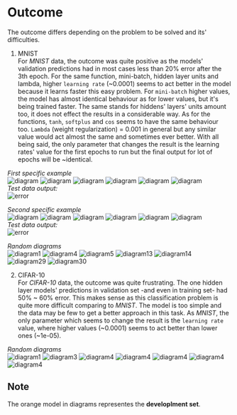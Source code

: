# Outcome 
The outcome differs depending on the problem to be solved and its' difficulties.  

1. MNIST  
For _MNIST_ data, the outcome was quite positive as the models' validation predictions had in most cases less than 20% error after the 3th epoch. For the same function, mini-batch, hidden layer units and lambda, higher `learning rate` (~0.0001) seems to act better in the model because it learns faster this easy problem. For `mini-batch` higher values, the model has almost identical behaviour as for lower values, but it's being trained faster. The same stands for hiddens' layers' units amount too, it does not effect the results in a considerable way. As for the functions, `tanh`, `softplus` and `cos` seems to have the same behaviour too. `Lambda` (weight regularization) = 0.001 in general but any similar value would act almost the same and sometimes ever better. With all being said, the only parameter that changes the result is the learning rates' value for the first epochs to run but the final output for lot of epochs will be ~identical.

_First specific example_  
![diagram](../diagrams/mnist/11diagram0.png)
![diagram](../diagrams/mnist/11diagram1.png)
![diagram](../diagrams/mnist/11diagram2.png)
![diagram](../diagrams/mnist/11diagram3.png)
![diagram](../diagrams/mnist/11diagram4.png)
![diagram](../diagrams/mnist/11diagram5.png)  
_Test data output:_  
![error](../diagrams/mnist/11error.png)  

_Second specific example_  
![diagram](../diagrams/mnist/2diagram0.png)
![diagram](../diagrams/mnist/2diagram1.png)
![diagram](../diagrams/mnist/2diagram2.png)
![diagram](../diagrams/mnist/2diagram3.png)
![diagram](../diagrams/mnist/2diagram4.png)
![diagram](../diagrams/mnist/2diagram5.png)  
_Test data output:_  
![error](../diagrams/mnist/2error.png)  


_Random diagrams_  
![diagram1](../diagrams/mnist/diagram1.png)
![diagram4](../diagrams/mnist/diagram4.png)
![diagram5](../diagrams/mnist/diagram5.png)
![diagram13](../diagrams/mnist/diagram13.png)
![diagram14](../diagrams/mnist/diagram14.png)
![diagram29](../diagrams/mnist/diagram29.png)
![diagram30](../diagrams/mnist/diagram30.png)

2. CIFAR-10  
For _CIFAR-10_ data, the outcome was quite frustrating. The one hidden layer models' predictions in validation set -and even in training set- had 50% ~ 60% error. This makes sense as this classification problem is quite more difficult comparing to _MNIST_. The model is too simple and the data may be few to get a better approach in this task. As _MNIST_, the only parameter which seems to change the result is the `learning rate` value, where higher values (~0.0001) seems to act better than lower ones (~1e-05). 

_Random diagrams_  
![diagram1](../diagrams/cifar-10/diagram1.png)
![diagram3](../diagrams/cifar-10/diagram4.png)
![diagram4](../diagrams/cifar-10/diagram5.png)
![diagram4](../diagrams/cifar-10/diagram13.png)
![diagram4](../diagrams/cifar-10/diagram14.png)
![diagram4](../diagrams/cifar-10/diagram29.png)
![diagram4](../diagrams/cifar-10/diagram30.png)  

## Note
The orange model in diagrams representes the __developlment set__.